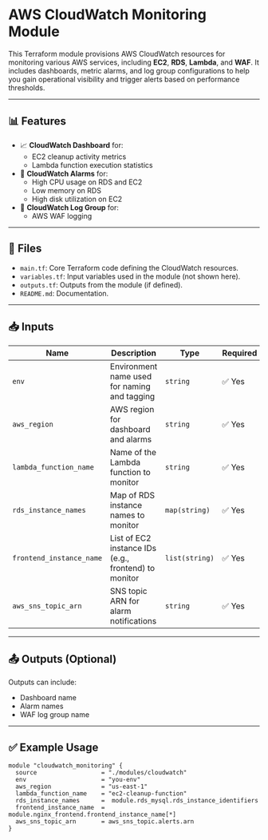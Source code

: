 # AWS CloudWatch Monitoring Module

This Terraform module provisions AWS CloudWatch resources for monitoring various AWS services, including **EC2**, **RDS**, **Lambda**, and **WAF**. It includes dashboards, metric alarms, and log group configurations to help you gain operational visibility and trigger alerts based on performance thresholds.

---

## 📊 Features

- 📈 **CloudWatch Dashboard** for:
  - EC2 cleanup activity metrics
  - Lambda function execution statistics
- 🚨 **CloudWatch Alarms** for:
  - High CPU usage on RDS and EC2
  - Low memory on RDS
  - High disk utilization on EC2
- 📁 **CloudWatch Log Group** for:
  - AWS WAF logging

---

## 📁 Files

- `main.tf`: Core Terraform code defining the CloudWatch resources.
- `variables.tf`: Input variables used in the module (not shown here).
- `outputs.tf`: Outputs from the module (if defined).
- `README.md`: Documentation.

---

## 📥 Inputs

| Name                     | Description                                              | Type        | Required |
|--------------------------|----------------------------------------------------------|-------------|----------|
| `env`                    | Environment name used for naming and tagging             | `string`    | ✅ Yes    |
| `aws_region`             | AWS region for dashboard and alarms                      | `string`    | ✅ Yes    |
| `lambda_function_name`   | Name of the Lambda function to monitor                   | `string`    | ✅ Yes    |
| `rds_instance_names`     | Map of RDS instance names to monitor                     | `map(string)` | ✅ Yes  |
| `frontend_instance_name` | List of EC2 instance IDs (e.g., frontend) to monitor     | `list(string)` | ✅ Yes |
| `aws_sns_topic_arn`      | SNS topic ARN for alarm notifications                    | `string`    | ✅ Yes    |

---

## 📤 Outputs (Optional)

Outputs can include:

- Dashboard name
- Alarm names
- WAF log group name

---

## ✅ Example Usage

```hcl
module "cloudwatch_monitoring" {
  source                  = "./modules/cloudwatch"
  env                     = "you-env"
  aws_region              = "us-east-1"
  lambda_function_name    = "ec2-cleanup-function"
  rds_instance_names      =  module.rds_mysql.rds_instance_identifiers
  frontend_instance_name  =  module.nginx_frontend.frontend_instance_name[*]
  aws_sns_topic_arn       = aws_sns_topic.alerts.arn
}
